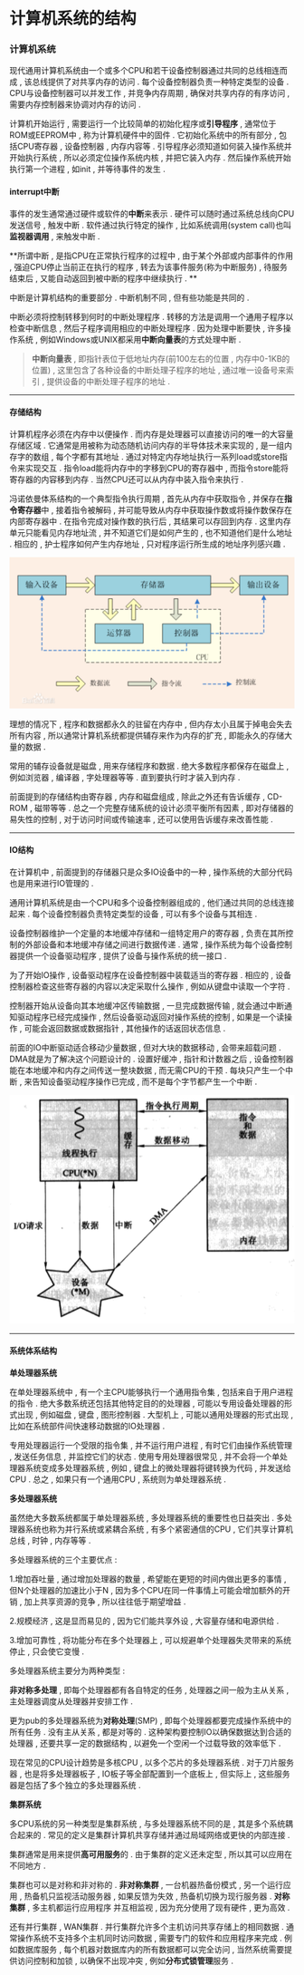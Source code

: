 # 计算机系统的结构

### 计算机系统

现代通用计算机系统由一个或多个CPU和若干设备控制器通过共同的总线相连而成 , 该总线提供了对共享内存的访问 . 每个设备控制器负责一种特定类型的设备 . CPU与设备控制器可以并发工作 , 并竞争内存周期 , 确保对共享内存的有序访问 , 需要内存控制器来协调对内存的访问 .

计算机开始运行 , 需要运行一个比较简单的初始化程序或**引导程序** , 通常位于ROM或EEPROM中 , 称为计算机硬件中的固件 . 它初始化系统中的所有部分 , 包括CPU寄存器 , 设备控制器 , 内存内容等 . 引导程序必须知道如何装入操作系统并开始执行系统 , 所以必须定位操作系统内核 , 并把它装入内存 . 然后操作系统开始执行第一个进程 , 如init , 并等待事件的发生 . 

>

#### interrupt中断

事件的发生通常通过硬件或软件的**中断**来表示 . 硬件可以随时通过系统总线向CPU发送信号 , 触发中断 . 软件通过执行特定的操作 , 比如系统调用\(system call\)也叫**监视器调用** , 来触发中断 .

**所谓中断 , 是指CPU在正常执行程序的过程中 , 由于某个外部或内部事件的作用 , 强迫CPU停止当前正在执行的程序 , 转去为该事件服务\(称为中断服务\) , 待服务结束后 , 又能自动返回到被中断的程序中继续执行 . **

中断是计算机结构的重要部分 . 中断机制不同 , 但有些功能是共同的 .

中断必须将控制转移到何时的中断处理程序 . 转移的方法是调用一个通用子程序以检查中断信息 , 然后子程序调用相应的中断处理程序 . 因为处理中断要快 , 许多操作系统 , 例如Windows或UNIX都采用**中断向量表**的方式处理中断 .

> **中断向量表** , 即指针表位于低地址内存\(前100左右的位置 , 内存中0-1KB的位置\) , 这里包含了各种设备的中断处理子程序的地址 , 通过唯一设备号来索引 , 提供设备的中断处理子程序的地址 .

---

#### 存储结构

计算机程序必须在内存中以便操作 . 而内存是处理器可以直接访问的唯一的大容量存储区域 . 它通常是用被称为动态随机访问内存的半导体技术来实现的 , 是一组内存字的数组 , 每个字都有其地址 . 通过对特定内存地址执行一系列load或store指令来实现交互 . 指令load能将内存中的字移到CPU的寄存器中 , 而指令store能将寄存器的内容移到内存 . 当然CPU还可以从内存中装入指令来执行 .

冯诺依曼体系结构的一个典型指令执行周期 , 首先从内存中获取指令 , 并保存在**指令寄存器**中 , 接着指令被解码 , 并可能导致从内存中获取操作数或将操作数保存在内部寄存器中 . 在指令完成对操作数的执行后 , 其结果可以存回到内存 . 这里内存单元只能看见内存地址流 , 并不知道它们是如何产生的 , 也不知道他们是什么地址 . 相应的 , 护士程序如何产生内存地址 , 只对程序运行所生成的地址序列感兴趣 .

![](/assets/fnym.png)

理想的情况下 , 程序和数据都永久的驻留在内存中 , 但内存太小且属于掉电会失去所有内容 , 所以通常计算机系统都提供辅存来作为内存的扩充 , 即能永久的存储大量的数据 .

常用的辅存设备就是磁盘 , 用来存储程序和数据 . 绝大多数程序都保存在磁盘上 , 例如浏览器 , 编译器 , 字处理器等等 . 直到要执行时才装入到内存 .

前面提到的存储结构由寄存器 , 内存和磁盘组成 , 除此之外还有告诉缓存 , CD-ROM , 磁带等等 . 总之一个完整存储系统的设计必须平衡所有因素 , 即对存储器的易失性的控制 , 对于访问时间或传输速率 , 还可以使用告诉缓存来改善性能 .

---

#### IO结构

在计算机中 , 前面提到的存储器只是众多IO设备中的一种 , 操作系统的大部分代码也是用来进行IO管理的 .

通用计算机系统是由一个CPU和多个设备控制器组成的 , 他们通过共同的总线连接起来 . 每个设备控制器负责特定类型的设备 , 可以有多个设备与其相连 .

设备控制器维护一个定量的本地缓冲存储和一组特定用户的寄存器 , 负责在其所控制的外部设备和本地缓冲存储之间进行数据传递 . 通常 , 操作系统为每个设备控制器提供一个设备驱动程序 , 提供了设备与操作系统的统一接口 .

为了开始IO操作 , 设备驱动程序在设备控制器中装载适当的寄存器 . 相应的 , 设备控制器检查这些寄存器的内容以决定采取什么操作 , 例如从键盘中读取一个字符 .

控制器开始从设备向其本地缓冲区传输数据 , 一旦完成数据传输 , 就会通过中断通知驱动程序已经完成操作 , 然后设备驱动返回对操作系统的控制 , 如果是一个读操作 , 可能会返回数据或数据指针 , 其他操作的话返回状态信息 .

前面的IO中断驱动适合移动少量数据 , 但对大块的数据移动 , 会带来超载问题 . DMA就是为了解决这个问题设计的 . 设置好缓冲 , 指针和计数器之后 , 设备控制器能在本地缓冲和内存之间传送一整块数据 , 而无需CPU的干预 . 每块只产生一个中断 , 来告知设备驱动程序操作已完成 , 而不是每个字节都产生一个中断 .

![](/assets/iodma.png)

---

#### 系统体系结构

**单处理器系统**

在单处理器系统中 , 有一个主CPU能够执行一个通用指令集 , 包括来自于用户进程的指令 . 绝大多数系统还包括其他特定目的的处理器 , 可能以专用设备处理器的形式出现 , 例如磁盘 , 键盘 , 图形控制器 . 大型机上 , 可能以通用处理器的形式出现 , 比如在系统部件间快速移动数据的IO处理器 .

专用处理器运行一个受限的指令集 , 并不运行用户进程 , 有时它们由操作系统管理 , 发送任务信息 , 并监控它们的状态 . 使用专用处理器很常见 , 并不会将一个单处理器系统变成多处理器系统 , 例如 , 键盘上的微处理器将键转换为代码 , 并发送给CPU . 总之 , 如果只有一个通用CPU , 系统则为单处理器系统 .

**多处理器系统**

虽然绝大多数系统都属于单处理器系统 , 多处理器系统的重要性也日益突出 . 多处理器系统也称为并行系统或紧耦合系统 , 有多个紧密通信的CPU , 它们共享计算机总线 , 时钟 , 内存等等 .

多处理器系统的三个主要优点 :

1.增加吞吐量 , 通过增加处理器的数量 , 希望能在更短的时间内做出更多的事情 , 但N个处理器的加速比小于N , 因为多个CPU在同一件事情上可能会增加额外的开销 , 加上共享资源的竞争 , 所以往往低于期望增益 .

2.规模经济 , 这是显而易见的 , 因为它们能共享外设 , 大容量存储和电源供给 .

3.增加可靠性 , 将功能分布在多个处理器上 , 可以规避单个处理器失灵带来的系统停止 , 只会使它变慢 .

多处理器系统主要分为两种类型 :

**非对称多处理** , 即每个处理器都有各自特定的任务 , 处理器之间一般为主从关系 , 主处理器调度从处理器并安排工作 .

更为pub的多处理器系统为**对称处理**\(SMP\) , 即每个处理器都要完成操作系统中的所有任务 . 没有主从关系 , 都是对等的 . 这种架构要控制IO以确保数据达到合适的处理器 , 还要共享一定的数据结构 , 以避免一个空闲一个过载导致的效率低下 .

现在常见的CPU设计趋势是多核CPU , 以多个芯片的多处理器系统 . 对于刀片服务器 , 也是将多处理器板子 , IO板子等全部配置到一个底板上 , 但实际上 , 这些服务器是包括了多个独立的多处理器系统 .

**集群系统**

多CPU系统的另一种类型是集群系统 , 与多处理器系统不同的是 , 其是多个系统耦合起来的 . 常见的定义是集群计算机共享存储并通过局域网络或更快的内部连接 .

集群通常是用来提供**高可用服务**的 . 由于集群的定义还未定型 , 所以其可以应用在不同地方 .

集群也可以是对称和非对称的 . **非对称集群** , 一台机器热备份模式 , 另一个运行应用 , 热备机只监视活动服务器 , 如果反馈为失效 , 热备机切换为现行服务器 . **对称集群** , 多主机都运行应用程序 并互相监视 , 因为充分使用了现有硬件 , 更为高效 .

还有并行集群 , WAN集群 . 并行集群允许多个主机访问共享存储上的相同数据 . 通常操作系统不支持多个主机同时访问数据 , 需要专门的软件和应用程序来完成 . 例如数据库服务 , 每个机器对数据库内的所有数据都可以完全访问 , 当然系统需要提供访问控制和加锁 , 以确保不出现冲突 , 例如**分布式锁管理**服务 .


